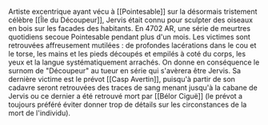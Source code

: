 Artiste excentrique ayant vécu à [[Pointesable]] sur la désormais tristement célèbre [[Île du Découpeur]], Jervis était connu pour sculpter des oiseaux en bois sur les facades des habitants.
En 4702 AR, une série de meurtres quotidiens secoue Pointesable pendant plus d'un mois.
Les victimes sont retrouvées affreusement mutilées : de profondes lacérations dans le cou et le torse, les mains et les pieds découpés et empilés à coté du corps, les yeux et la langue systématiquement arrachés. On donne en conséquence le surnom de "Découpeur" au tueur en série qui s'avèrera être Jervis.
Sa dernière victime est le prévot [[Casp Avertin]], puisqu'à partir de son cadavre seront retrouvées des traces de sang menant jusqu'à la cabane de Jervis ou ce dernier a été retrouvé mort par [[Bélor Ciguë]] (le prévot a toujours préféré éviter donner trop de détails sur les circonstances de la mort de l'individu).